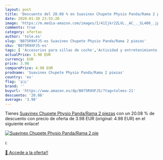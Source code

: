 ```yaml
---
layout: post
title: 'Descuento del 20.08 % en Suavinex Chupete Physio Panda/Rama 2 pie'
date: 2020-01-30 23:55:20
image: 'https://m.media-amazon.com/images/I/41Ijkr2ZLVL._AC_._SL400_.jpg'
comments: true
category: ofertas
author: 'tole.es'
slug: 'B075R9XFJ5-es Suavinex Chupete Physio Panda/Rama 2 piezas'
sku: 'B075R9XFJ5-es'
tags: [ 'Accesorios para sillas de coche','Actividad y entretenimiento','Andadores','Bebé','Espejos para asientos traseros','Higiene y cuidado','Sillas de coche y accesorios','Toallitas húmedas para bebé','Toallitas y accesorios para bebé','chupete','suavinex', ]
actualPrice: 3.98 EUR
currency: EUR
price: 3.98
comparePrice: 4.98 EUR
prodname: 'Suavinex Chupete Physio Panda/Rama 2 piezas'
country: 'es'
flag: '🇪🇸'
brand: ''
buyurl: 'https://www.amazon.es/dp/B075R9XFJ5/?tag=tolees-21'
descuento: '20.08'
average: '3.98'
---
```


Tienes [Suavinex Chupete Physio Panda/Rama 2 piezas](https://www.amazon.es/dp/B075R9XFJ5/?tag=tolees-21) con un 20.08 % de descuento con precio de oferta de 3.98 EUR (original: 4.98 EUR) en el siguiente enlace!

[![Suavinex Chupete Physio Panda/Rama 2 pie](https://m.media-amazon.com/images/I/41Ijkr2ZLVL._AC_._SL400_.jpg)](https://www.amazon.es/dp/B075R9XFJ5/?tag=tolees-21)

ℹ️:


[🛒 Accede a la oferta!!](https://www.amazon.es/dp/B075R9XFJ5/?tag=tolees-21)

